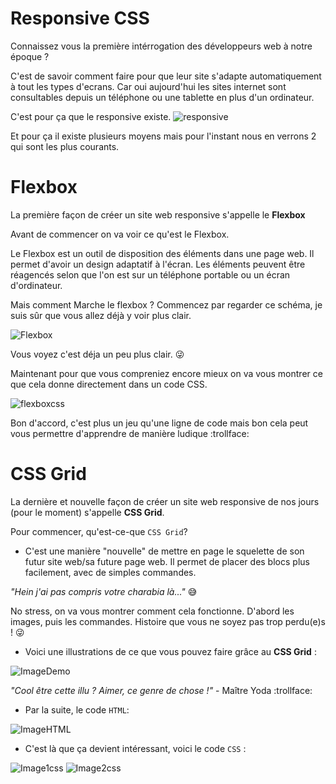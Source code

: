 # **Responsive CSS**

Connaissez vous la première intérrogation des développeurs web à notre époque ?

C'est de savoir comment faire pour que leur site s'adapte automatiquement à tout les types d'ecrans. Car oui aujourd'hui les sites internet sont consultables depuis un téléphone ou une tablette en plus d'un ordinateur.

C'est pour ça que le responsive existe.
![responsive](../images/responsive.jpg)

Et pour ça il existe plusieurs moyens mais pour l'instant nous en verrons 2 qui sont les plus courants.


# **Flexbox**

La première façon de créer un site web responsive s'appelle le **Flexbox**

Avant de commencer on va voir ce qu'est le Flexbox.

Le Flexbox est un outil de disposition des éléments dans une page web. Il permet d'avoir un design adaptatif à l'écran. Les éléments peuvent être réagencés selon que l'on est sur un téléphone portable ou un écran d'ordinateur.

Mais comment Marche le flexbox ? Commencez par regarder ce schéma, je suis sûr que vous allez déjà y voir plus clair.

![Flexbox](../images/flexbox.png)

Vous voyez c'est déja un peu plus clair.  :stuck_out_tongue_winking_eye:


Maintenant pour que vous compreniez encore mieux on va vous montrer ce que cela donne directement dans un code CSS.

![flexboxcss](../images/responsive2.png)

Bon d'accord, c'est plus un jeu qu'une ligne de code mais bon cela peut vous permettre d'apprendre de manière ludique :trollface:





# **CSS Grid**

La dernière et nouvelle façon de créer un site web responsive de nos jours (pour le moment) s'appelle **CSS Grid**.

Pour commencer, qu'est-ce-que `CSS Grid`?

- C'est une manière "nouvelle" de mettre en page le squelette de son futur site web/sa future page web. Il permet de placer des blocs plus facilement, avec de simples commandes.

_"Hein j'ai pas compris votre charabia là..."_ :sweat_smile:

No stress, on va vous montrer comment cela fonctionne.
D'abord les images, puis les commandes. Histoire que vous ne soyez pas trop perdu(e)s !  :stuck_out_tongue_winking_eye:

- Voici une illustrations de ce que vous pouvez faire grâce au **CSS Grid** :

![ImageDemo](../images/démo.png)

_"Cool être cette illu ? Aimer, ce genre de chose !"_ - Maître Yoda  :trollface:

- Par la suite, le code `HTML`:

![ImageHTML](../images/htmlresponsive.png)

- C'est là que ça devient intéressant, voici le code `CSS` :

![Image1css](../images/css1.png)
![Image2css](../images/css2.png)